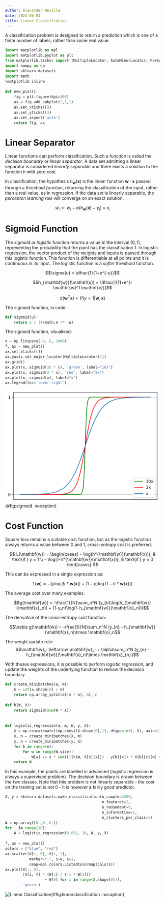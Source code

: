 ```yaml
---
author: Alexander Neville
date: 2023-06-01
title: Linear Classification
---
```


A classification problem is designed to return a prediction which is one
of a finite number of labels, rather than some real value.

```python
import matplotlib as mpl
import matplotlib.pyplot as plt
from matplotlib.ticker import (MultipleLocator, AutoMinorLocator, FormatStrFormatter)
import numpy as np
import sklearn.datasets
import math
%matplotlib inline

def new_plot():
    fig = plt.figure(dpi=300)
    ax = fig.add_subplot(1,1,1)
    ax.set_xticks([])
    ax.set_yticks([])
    ax.set_aspect('auto')
    return fig, ax
```

# Linear Separator

Linear functions can perform classification. Such a function is called
the _decision boundary_ or _linear separator_. A data set admitting a
linear separator is considered _linearly separable_ and there exists a
solution to the function $h$ with zero cost.

In classification, the hypothesis $h_{\mathbf{w}}(\mathbf{x})$ is the
linear function $\mathbf{w}\cdot\mathbf{x}$ passed through a _threshold
function_, returning the classification of the input, rather than a real
value, as in regression. If the data set is linearly separable, the
_percepton learning rule_ will converge on an exact solution.

$$w_i \leftarrow w_i - \alpha (h_{\mathbf{w}}(\mathbf{x}) - y_j) \times x_{i}$$

# Sigmoid Function

The _sigmoid_ or _logistic_ function returns a value in the interval
$(0,1)$, representing the probability that the point has the
classification 1. In logistic regression, the vector product of the
weights and inputs is passed through this logistic function. This
function is differentiable at all points and it is continuous in its
input. The logistic function is a _softer_ threshold function.

$$\sigma(u) = \dfrac{1}{1+e^{-u}}$$

$$h_{\mathbf{w}}(\mathbf{x}) = \dfrac{1}{1+e^{-\mathbf{w}^T\mathbf{x}}}$$

$$\sigma(\mathbf{w}^T\mathbf{x}) = P(y=1|\mathbf{w},\mathbf{x})$$

The sigmoid function, in code:

```python
def sigmoid(u):
    return 1 / (1+math.e ** -u)
```

The sigmoid function, visualised:

```python
x = np.linspace(-8, 8, 1000)
f, ax = new_plot()
ax.set_xticks([])
ax.yaxis.set_major_locator(MultipleLocator(1))
ax.grid()
ax.plot(x, sigmoid(10 * x), 'green', label="10x")
ax.plot(x, sigmoid(2 * x), 'red', label="2x")
ax.plot(x, sigmoid(x), label="x")
ax.legend(loc='lower right')
```

![Sigmoid Function](../../res/classification_6_1.png){#fig:sigmoid
.nocaption}

# Cost Function

Square loss remains a suitable cost function, but as the logistic
function always returns a value between 0 and 1, _cross-entropy_ cost is
preferred.

$$
L(\mathbf{w}) = \begin{cases} - \log(h*{\mathbf{w}}(\mathbf{x})), &
\text{if } y = 1 \\ - \log(1-h*{\mathbf{w}}(\mathbf{x})), & \text{if } y
= 0 \end{cases}
$$

This can be expressed in a single expression as:

$$
L(\mathbf{w}) = -(y\log(h*{\mathbf{w}}(\mathbf{x})) +
(1-y)\log(1-h*{\mathbf{w}}(\mathbf{x})))
$$

The average cost over many examples:

$$g(\mathbf{w}) = -\frac{1}{N}\sum_n^N (y_{n}\log(h_{\mathbf{w}}(\mathbf{x}_n)) + (1-y_n)\log(1-h_{\mathbf{w}}(\mathbf{x}_n)))$$

The derivative of the cross-entropy cost function:

$$\nabla g(\mathbf{w}) = -\frac{1}{N}\sum_n^N (y_{n} - h_{\mathbf{w}}(\mathbf{x}_n)\times \mathbf{x}_n$$

The weight update rule:
$$\mathbf{w}_i \leftarrow \mathbf{w}_i + \alpha\sum_n^N (y_{n} - h_{\mathbf{w}}(\mathbf{x}_n)\times \mathbf{x}_{n,i}$$

With theses expressions, it is possible to perform _logistic
regression_, and update the weights of the underlying function to redraw
the decision boundary.

```python
def create_minibatches(a, m):
    n = int(x.shape[0] / m)
    return np.array_split(a[:m * n], n), n

def h(W, X):
    return sigmoid(sum(W * X))


def logistic_regression(a, m, W, y, X):
    X = np.concatenate((np.ones((X.shape[0],1), dtype=int), X), axis=1)
    X, n = create_minibatches(X, m)
    y, n = create_minibatches(y, m)
    for b in range(n):
        for w in range(W.size):
            W[w] += a * sum([((h(W, X[b][x])) - y[b][x]) * X[b][x][w] for x in range(X[b].shape[0])])
    return W
```

In this example, the points are labelled in advanced (logistic
regression is always a supervised problem). The decision boundary is
drawn between the two classes. Note that this problem is not linearly
separable - the cost on the training set is not 0 - it is however a
fairly good predictor.

```python
X, y = sklearn.datasets.make_classification(n_samples=200,
                                            n_features=2,
                                            n_redundant=0,
                                            n_informative=1,
                                            n_clusters_per_class=1)
W = np.array([0.,0.,0.])
for _ in range(10):
    W = logistic_regression(0.001, 10, W, y, X)

f, ax = new_plot()
colors = ["blue", "red"]
ax.scatter(X[:, 0], X[:, 1],
           marker=".", c=y, s=1,
           cmap=mpl.colors.ListedColormap(colors))
ax.plot(X[:, 0],
        [X[i, 0] * (W[1] / (-1 * W[2]))
                  + W[0] for i in range(X.shape[0])],
        'green')
```

![Linear
Classification](../../res/classification_10_1.png){#fig:linearclassification
.nocaption}
